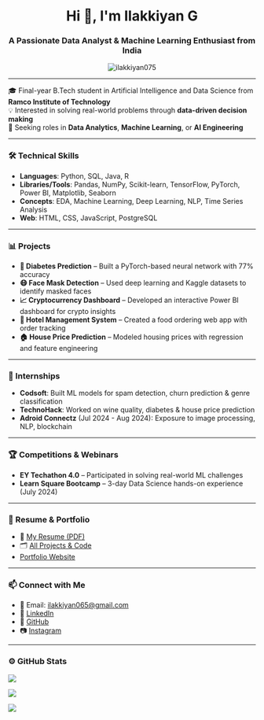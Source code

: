 <h1 align="center">Hi 👋, I'm Ilakkiyan G</h1>
<h3 align="center">A Passionate Data Analyst & Machine Learning Enthusiast from India</h3>

<p align="center">
  <img src="https://komarev.com/ghpvc/?username=ilakkiyan075&label=Profile%20views&color=0e75b6&style=flat" alt="ilakkiyan075" />
</p>

---

🎓 Final-year B.Tech student in Artificial Intelligence and Data Science from **Ramco Institute of Technology**  
💡 Interested in solving real-world problems through **data-driven decision making**  
💼 Seeking roles in **Data Analytics**, **Machine Learning**, or **AI Engineering**

---

### 🛠️ Technical Skills

- **Languages**: Python, SQL, Java, R
- **Libraries/Tools**: Pandas, NumPy, Scikit-learn, TensorFlow, PyTorch, Power BI, Matplotlib, Seaborn
- **Concepts**: EDA, Machine Learning, Deep Learning, NLP, Time Series Analysis
- **Web**: HTML, CSS, JavaScript, PostgreSQL

---

### 📊 Projects

- **🧠 Diabetes Prediction** – Built a PyTorch-based neural network with 77% accuracy
- **😷 Face Mask Detection** – Used deep learning and Kaggle datasets to identify masked faces
- **📈 Cryptocurrency Dashboard** – Developed an interactive Power BI dashboard for crypto insights
- **🍴 Hotel Management System** – Created a food ordering web app with order tracking
- **🏠 House Price Prediction** – Modeled housing prices with regression and feature engineering

---

### 💼 Internships

- **Codsoft**: Built ML models for spam detection, churn prediction & genre classification  
- **TechnoHack**: Worked on wine quality, diabetes & house price prediction  
- **Adroid Connectz** (Jul 2024 - Aug 2024): Exposure to image processing, NLP, blockchain

---

### 🏆 Competitions & Webinars

- **EY Techathon 4.0** – Participated in solving real-world ML challenges  
- **Learn Square Bootcamp** – 3-day Data Science hands-on experience (July 2024)

---

### 📄 Resume & Portfolio

- 📑 [My Resume (PDF)](https://github.com/Ilakkiyan075/Ilakkiyan075/blob/main/Ilakkiyan_Resume.pdf.pdf)
- 🗂️ [All Projects & Code](https://github.com/Ilakkiyan075)
- [ Portfolio Website](https://lovable.dev/projects/f004a3e4-b368-48ed-ad8f-a1d294373746)

---

### 📫 Connect with Me

- 📧 Email: ilakkiyan065@gmail.com  
- 🔗 [LinkedIn](https://www.linkedin.com/in/ilakkiyan-g-349a6b255)  
- 🐙 [GitHub](https://github.com/Ilakkiyan075)  
- 📷 [Instagram](https://instagram.com/-ilakki-007)

---

### ⚙️ GitHub Stats

<p>
  <img src="https://github-profile-trophy.vercel.app/?username=ilakkiyan075&theme=flat&no-frame=true&column=3&margin-w=15" />
</p>

<p>
  <img align="center" src="https://github-readme-stats.vercel.app/api/top-langs/?username=ilakkiyan075&layout=compact" />
</p>

<p>
  <img align="center" src="https://github-readme-streak-stats.herokuapp.com/?user=ilakkiyan075" />
</p>
